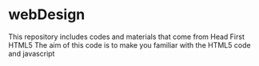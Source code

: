 # webDesign
This repository includes codes and materials that come from Head First HTML5
The aim of this code is to make you familiar with the HTML5 code and javascript
